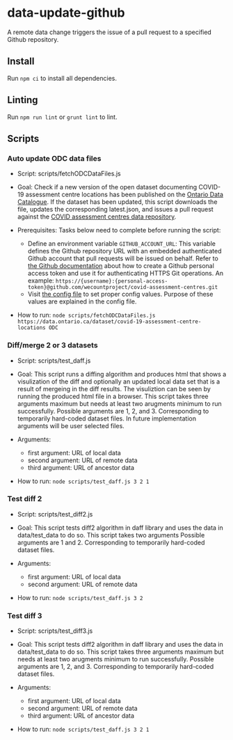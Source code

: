# data-update-github

A remote data change triggers the issue of a pull request to a specified Github repository.

## Install

Run `npm ci` to install all dependencies.

## Linting

Run `npm run lint` or `grunt lint` to lint.

## Scripts

### Auto update ODC data files

* Script: scripts/fetchODCDataFiles.js

* Goal: Check if a new version of the open dataset documenting COVID-19 assessment centre locations has been published
on the [Ontario Data Catalogue](https://data.ontario.ca/dataset/covid-19-assessment-centre-locations). If the dataset
has been updated, this script downloads the file, updates the corresponding latest.json, and issues a pull request
against the [COVID assessment centres data repository](https://github.com/inclusive-design/covid-assessment-centres/).

* Prerequisites: Tasks below need to complete before running the script:
  * Define an environment variable `GITHUB_ACCOUNT_URL`: This variable defines the Github repository URL with an
embedded authenticated Github account that pull requests will be issued on behalf. Refer to [the Github documentation](https://docs.github.com/en/free-pro-team@latest/github/authenticating-to-github/creating-a-personal-access-token)
about how to create a Github personal access token and use it for authenticating HTTPS Git operations.
An example: `https://{username}:{personal-access-token}@github.com/wecountproject/covid-assessment-centres.git`
  * Visit [the config file](./scripts/fetchODCConfig.json5) to set proper config values. Purpose of these values are
explained in the config file.

* How to run:
`node scripts/fetchODCDataFiles.js https://data.ontario.ca/dataset/covid-19-assessment-centre-locations ODC`

### Diff/merge 2 or 3 datasets

* Script: scripts/test_daff.js

* Goal: This script runs a diffing algorithm and produces html that shows a visulization of the diff and optionally an updated local data set that is a result of mergeing in the diff results. The visuliztion can be seen by running the produced html file in a browser. This script takes three arguments maximum but needs at least two arugments minimum to run successfully. Possible arguments are 1, 2, and 3. Corresponding to temporarily hard-coded dataset files. In future implementation arguments will be user selected files.

* Arguments:
	- first argument: URL of local data
	- second argument: URL of remote data
	- third argument: URL of ancestor data

* How to run:
`node scripts/test_daff.js 3 2 1`

### Test diff 2

* Script: scripts/test_diff2.js

* Goal: This script tests diff2 algorithm in daff library and uses the data in data/test_data to do so. This script takes two arguments Possible arguments are 1 and 2. Corresponding to temporarily hard-coded dataset files.

* Arguments:
	- first argument: URL of local data
	- second argument: URL of remote data

* How to run:
`node scripts/test_daff.js 3 2`

### Test diff 3

* Script: scripts/test_diff3.js

* Goal: This script tests diff2 algorithm in daff library and uses the data in data/test_data to do so. This script takes three arguments maximum but needs at least two arugments minimum to run successfully. Possible arguments are 1, 2, and 3. Corresponding to temporarily hard-coded dataset files.

* Arguments:
	- first argument: URL of local data
	- second argument: URL of remote data
	- third argument: URL of ancestor data

* How to run:
`node scripts/test_daff.js 3 2 1`
